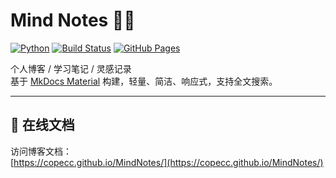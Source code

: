 # Mind Notes 📝💡

[![Python](https://img.shields.io/badge/python-3.12-blue)](https://www.python.org/) 
[![Build Status](https://img.shields.io/github/actions/workflow/status/copecc/MindNotes/ci.yml?branch=main)](https://github.com/copecc/MindNotes/actions)
[![GitHub Pages](https://img.shields.io/badge/GitHub%20Pages-deployed-brightgreen)](https://copecc.github.io/MindNotes/)

个人博客 / 学习笔记 / 灵感记录  
基于 [MkDocs Material](https://squidfunk.github.io/mkdocs-material/) 构建，轻量、简洁、响应式，支持全文搜索。

---

## 📖 在线文档

访问博客文档：  
[https://copecc.github.io/MindNotes/](https://copecc.github.io/MindNotes/)
